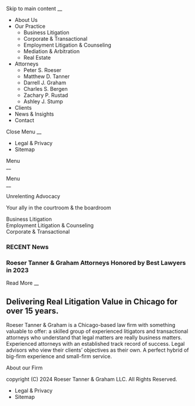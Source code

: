Skip to main content __

  * About Us
  * Our Practice
    * Business Litigation
    * Corporate & Transactional
    * Employment Litigation & Counseling
    * Mediation & Arbitration
    * Real Estate
  * Attorneys
    * Peter S. Roeser
    * Matthew D. Tanner
    * Darrell J. Graham
    * Charles S. Bergen
    * Zachary P. Rustad
    * Ashley J. Stump
  * Clients
  * News & Insights
  * Contact

Close Menu __

  * Legal & Privacy
  * Sitemap

Menu  
 __

Menu  
 __

Unrelenting Advocacy

Your ally in the courtroom & the boardroom

Business Litigation  
Employment Litigation & Counseling  
Corporate & Transactional  

### RECENT News

### Roeser Tanner & Graham Attorneys Honored by Best Lawyers in 2023

Read More __

## Delivering Real Litigation Value in Chicago for over 15 years.

Roeser Tanner & Graham is a Chicago-based law firm with something valuable to
offer: a skilled group of experienced litigators and transactional attorneys
who understand that legal matters are really business matters. Experienced
attorneys with an established track record of success. Legal advisors who view
their clients’ objectives as their own. A perfect hybrid of big-firm
experience and small-firm service.

About our Firm

copyright (C) 2024 Roeser Tanner & Graham LLC. All Rights Reserved.

  * Legal & Privacy
  * Sitemap

